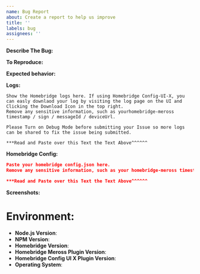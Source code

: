 ```yaml
---
name: Bug Report
about: Create a report to help us improve
title: ''
labels: bug
assignees: ''
---
```


<!-- You must use the issue template below when submitting a bug -->

**Describe The Bug:**

<!-- A clear and concise description of what the bug is. -->

**To Reproduce:**

<!-- Steps to reproduce the behavior. -->

**Expected behavior:**

<!-- A clear and concise description of what you expected to happen. -->

**Logs:**

<!-- Bug reports that do not contain logs may be closed without warning. -->

```
Show the Homebridge logs here. If using Homebridge Config-UI-X, you can easly downlaod your log by visiting the log page on the UI and Clicking the Download Icon in the top right.
Remove any sensitive information, such as yourhomebridge-meross timestamp / sign / messageId / deviceUrl.

Please Turn on Debug Mode before submitting your Issue so more logs can be shared to fix the issue being submitted.

***Read and Paste over this Text the Text Above^^^^^^
```

**Homebridge Config:**

```json
Paste your homebridge config.json here.
Remove any sensitive information, such as your homebridge-meross timestamp / sign / messageId / deviceUrl.

***Read and Paste over this Text the Text Above^^^^^^
```

**Screenshots:**

<!-- If applicable, add screenshots to help explain your problem. -->

# **Environment:**

- **Node.js Version**: <!-- node -v -->
- **NPM Version**: <!-- npm -v -->
- **Homebridge Version**: <!-- homebridge -V -->
- **Homebridge Meross Plugin Version**:
- **Homebridge Config UI X Plugin Version**:
- **Operating System**: <!-- Raspbian / Ubuntu / Debian / Windows / macOS / Docker -->

<!-- Click the "Preview" tab before you submit to ensure the formatting is correct. -->
